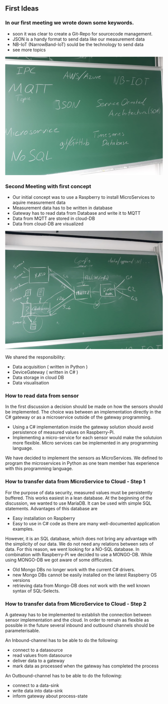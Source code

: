 <div id="top"></div>

<br />

## First Ideas

### In our first meeting we wrote down some keywords.

* soon it was clear to create a Git-Repo for sourcecode management.
* JSON is a handy format to send data like our measurement data
* NB-IoT (NarrowBand-IoT) sould be the technology to send data
* see more topics 

![Topics we discussed][topics]

### Second Meeting with first concept

* Our initial concept was to use a Raspberry to install MicroServices to aquire measurement data
* Measurement data has to be written in database
* Gateway has to read data from Database and write it to MQTT
* Data from MQTT are stored in cloud-DB
* Data from cloud-DB are visualized

![Idea of Architecture][architecture]

We shared the responsibility:
* Data acquisition  ( written in Python )
* DeviceGateway ( written in C# )
* Data storage in cloud DB
* Data visualisation

### How to read data from sensor

In the first discussion a decision should be made on how the sensors should be implemented.
The choice was between an implementation directly in the C# gateway or as a microservice outside of the gateway programming.

* Using a C# implementation inside the gateway solution should avoid persistence of measured values on Raspberry-Pi.
* Implementing a micro-service for each sensor would make the solutuion more flexible.
  Micro services can be implemented in any programming language.

We have decided to implement the sensors as MicroServices.
We defined to program the microservices in Python as one team member has experience with this programming language.


### How to transfer data from MicroService to Cloud - Step 1

For the purpose of data security, measured values must be persistently buffered.
This works easiest in a lean database.
At the beginning of the discussion, we wanted to use MariaDB.
It can be used with simple SQL statements. 
Advantages of this database are 
* Easy installation on Raspberry
* Easy to use in C# code as there are many well-documented application examples.

However, it is an SQL database, which does not bring any advantage with the simplicity of our data.
We do not need any relations between sets of data.
For this reason, we went looking for a NO-SQL database.
In combination with Raspberry-Pi we decided to use a MONGO-DB.
While using MONGO-DB we got aware of some difficuties.
* Old Mongo DBs no longer work with the current C# drivers.
* new Mongo DBs cannot be easily installed on the latest Raspberry OS versions
* retrieving data from Mongo-DB does not work with the well known syntax of SQL-Selects.

### How to transfer data from MicroService to Cloud - Step 2

A gateway has to be implemented to establish the connection between sensor implementation and the cloud.
In order to remain as flexible as possible in the future several inbound and outbound channels should be parameterisable.

An Inbound-channel has to be able to do the following:
* connect to a datasource
* read values from datasource
* deliver data to a gateway
* mark data as processed when the gateway has completed the process

An Outbound-channel has to be able to do the following:
* connect to a data-sink
* write data into data-sink
* inform gateway about process-state

[topics]: images/Topics.png
[architecture]: images/Architecture.png